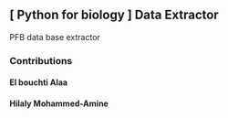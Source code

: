 ## [ Python for biology ] Data Extractor

PFB data base extractor

### Contributions

#### El bouchti Alaa

#### Hilaly Mohammed-Amine
